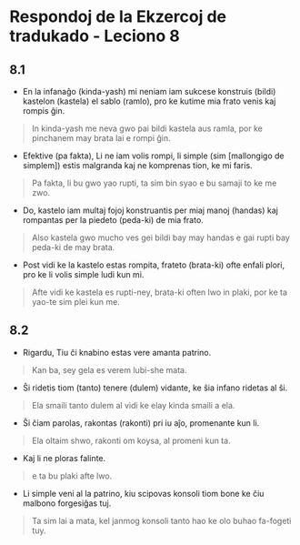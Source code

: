 # Respondoj de la Ekzercoj de tradukado - Leciono 8

## 8.1

- En la infanaĝo (kinda-yash) mi neniam iam sukcese konstruis (bildi) kastelon (kastela) el sablo (ramlo), pro ke kutime mia frato venis kaj rompis ĝin.
> In kinda-yash me neva gwo pai bildi kastela aus ramla, por ke pinchanem may brata lai e rompi ĝin.
- Efektive (pa fakta), Li ne iam volis rompi, li simple (sim [mallongigo de simplem]) estis malgranda kaj ne komprenas tion, ke mi faris.
> Pa fakta, li bu gwo yao rupti, ta sim bin syao e bu samaji to ke me zwo.
- Do, kastelo iam multaj fojoj konstruantis per miaj manoj (handas) kaj rompantas per la piedeto (peda-ki) de mia frato.
> Also kastela gwo mucho ves gei bildi bay may handas e gai rupti bay peda-ki de may brata.
- Post vidi ke la kastelo estas rompita, frateto (brata-ki) ofte enfali plori, pro ke li volis simple ludi kun mi.
> Afte vidi ke kastela es rupti-ney, brata-ki often lwo in plaki, por ke ta yao-te sim plei kun me.

## 8.2

- Rigardu, Tiu ĉi knabino estas vere amanta patrino.
> Kan ba, sey gela es verem lubi-she mata.
- Ŝi ridetis tiom (tanto) tenere (dulem) vidante, ke ŝia infano ridetas al ŝi.
> Ela smaili tanto dulem al vidi ke elay kinda smaili a ela.
- Ŝi ĉiam parolas, rakontas (rakonti) pri iu aĵo, promenante kun li.
> Ela oltaim shwo, rakonti om koysa, al promeni kun ta.
- Kaj li ne ploras falinte.
> e ta bu plaki afte lwo.
- Li simple veni al la patrino, kiu scipovas konsoli tiom bone ke ĉiu malbono forgesiĝas tuj.
> Ta sim lai a mata, kel janmog konsoli tanto hao ke olo buhao fa-fogeti tuy.


